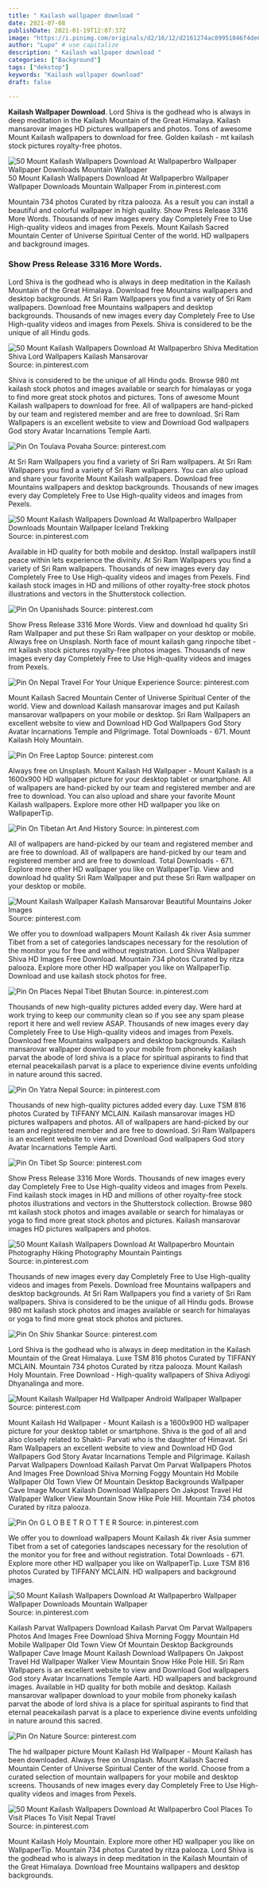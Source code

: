 ```yaml
---
title: " Kailash wallpaper download "
date: 2021-07-08
publishDate: 2021-01-19T12:07:37Z
image: "https://i.pinimg.com/originals/d2/16/12/d2161274ac89951046f4de6ee8d645f6.jpg"
author: "Lupo" # use capitalize
description: " Kailash wallpaper download "
categories: ["Background"]
tags: ["dekstop"]
keywords: "Kailash wallpaper download"
draft: false

---
```



**Kailash Wallpaper Download**. Lord Shiva is the godhead who is always in deep meditation in the Kailash Mountain of the Great Himalaya. Kailash mansarovar images HD pictures wallpapers and photos. Tons of awesome Mount Kailash wallpapers to download for free. Golden kailash - mt kailash stock pictures royalty-free photos.

![50 Mount Kailash Wallpapers Download At Wallpaperbro Wallpaper Wallpaper Downloads Mountain Wallpaper](https://i.pinimg.com/originals/06/ae/37/06ae37e2d7b7c6fb2923fb005e8af2c1.jpg "50 Mount Kailash Wallpapers Download At Wallpaperbro Wallpaper Wallpaper Downloads Mountain Wallpaper")
50 Mount Kailash Wallpapers Download At Wallpaperbro Wallpaper Wallpaper Downloads Mountain Wallpaper From in.pinterest.com


Mountain 734 photos Curated by ritza palooza. As a result you can install a beautiful and colorful wallpaper in high quality. Show Press Release 3316 More Words. Thousands of new images every day Completely Free to Use High-quality videos and images from Pexels. Mount Kailash Sacred Mountain Center of Universe Spiritual Center of the world. HD wallpapers and background images.

### Show Press Release 3316 More Words.

Lord Shiva is the godhead who is always in deep meditation in the Kailash Mountain of the Great Himalaya. Download free Mountains wallpapers and desktop backgrounds. At Sri Ram Wallpapers you find a variety of Sri Ram wallpapers. Download free Mountains wallpapers and desktop backgrounds. Thousands of new images every day Completely Free to Use High-quality videos and images from Pexels. Shiva is considered to be the unique of all Hindu gods.


![50 Mount Kailash Wallpapers Download At Wallpaperbro Shiva Meditation Shiva Lord Wallpapers Kailash Mansarovar](https://i.pinimg.com/originals/72/f0/7a/72f07ad1217fee8bfecaf55822c67878.jpg "50 Mount Kailash Wallpapers Download At Wallpaperbro Shiva Meditation Shiva Lord Wallpapers Kailash Mansarovar")
Source: in.pinterest.com

Shiva is considered to be the unique of all Hindu gods. Browse 980 mt kailash stock photos and images available or search for himalayas or yoga to find more great stock photos and pictures. Tons of awesome Mount Kailash wallpapers to download for free. All of wallpapers are hand-picked by our team and registered member and are free to download. Sri Ram Wallpapers is an excellent website to view and Download God wallpapers God story Avatar Incarnations Temple Aarti.

![Pin On Toulava Povaha](https://i.pinimg.com/originals/93/84/70/9384702b750b482ed8f5451c3fed9b09.jpg "Pin On Toulava Povaha")
Source: pinterest.com

At Sri Ram Wallpapers you find a variety of Sri Ram wallpapers. At Sri Ram Wallpapers you find a variety of Sri Ram wallpapers. You can also upload and share your favorite Mount Kailash wallpapers. Download free Mountains wallpapers and desktop backgrounds. Thousands of new images every day Completely Free to Use High-quality videos and images from Pexels.

![50 Mount Kailash Wallpapers Download At Wallpaperbro Wallpaper Downloads Mountain Wallpaper Iceland Trekking](https://i.pinimg.com/originals/c8/0b/0e/c80b0ea56b91d410252fd10d3b613d29.jpg "50 Mount Kailash Wallpapers Download At Wallpaperbro Wallpaper Downloads Mountain Wallpaper Iceland Trekking")
Source: in.pinterest.com

Available in HD quality for both mobile and desktop. Install wallpapers instill peace within lets experience the divinity. At Sri Ram Wallpapers you find a variety of Sri Ram wallpapers. Thousands of new images every day Completely Free to Use High-quality videos and images from Pexels. Find kailash stock images in HD and millions of other royalty-free stock photos illustrations and vectors in the Shutterstock collection.

![Pin On Upanishads](https://i.pinimg.com/originals/c9/08/7c/c9087c4e1ad685ee255fa27b38058e21.jpg "Pin On Upanishads")
Source: pinterest.com

Show Press Release 3316 More Words. View and download hd quality Sri Ram Wallpaper and put these Sri Ram wallpaper on your desktop or mobile. Always free on Unsplash. North face of mount kailash gang rinpoche tibet - mt kailash stock pictures royalty-free photos images. Thousands of new images every day Completely Free to Use High-quality videos and images from Pexels.

![Pin On Nepal Travel For Your Unique Experience](https://i.pinimg.com/originals/de/e6/48/dee648216803afb782d4cb6fde196ade.jpg "Pin On Nepal Travel For Your Unique Experience")
Source: pinterest.com

Mount Kailash Sacred Mountain Center of Universe Spiritual Center of the world. View and download Kailash mansarovar images and put Kailash mansarovar wallpapers on your mobile or desktop. Sri Ram Wallpapers an excellent website to view and Download HD God Wallpapers God Story Avatar Incarnations Temple and Pilgrimage. Total Downloads - 671. Mount Kailash Holy Mountain.

![Pin On Free Laptop](https://i.pinimg.com/originals/a0/3f/e3/a03fe32ab2eac16876c6e2d12ea34693.jpg "Pin On Free Laptop")
Source: pinterest.com

Always free on Unsplash. Mount Kailash Hd Wallpaper - Mount Kailash is a 1600x900 HD wallpaper picture for your desktop tablet or smartphone. All of wallpapers are hand-picked by our team and registered member and are free to download. You can also upload and share your favorite Mount Kailash wallpapers. Explore more other HD wallpaper you like on WallpaperTip.

![Pin On Tibetan Art And History](https://i.pinimg.com/originals/01/59/10/015910fbdaf9a6aa8c0bb73f78aa63a7.jpg "Pin On Tibetan Art And History")
Source: in.pinterest.com

All of wallpapers are hand-picked by our team and registered member and are free to download. All of wallpapers are hand-picked by our team and registered member and are free to download. Total Downloads - 671. Explore more other HD wallpaper you like on WallpaperTip. View and download hd quality Sri Ram Wallpaper and put these Sri Ram wallpaper on your desktop or mobile.

![Mount Kailash Wallpaper Kailash Mansarovar Beautiful Mountains Joker Images](https://i.pinimg.com/originals/e3/d4/b9/e3d4b96eaa791b243afde0b4970f3c18.jpg "Mount Kailash Wallpaper Kailash Mansarovar Beautiful Mountains Joker Images")
Source: pinterest.com

We offer you to download wallpapers Mount Kailash 4k river Asia summer Tibet from a set of categories landscapes necessary for the resolution of the monitor you for free and without registration. Lord Shiva Wallpaper Shiva HD Images Free Download. Mountain 734 photos Curated by ritza palooza. Explore more other HD wallpaper you like on WallpaperTip. Download and use kailash stock photos for free.

![Pin On Places Nepal Tibet Bhutan](https://i.pinimg.com/originals/1b/d0/a4/1bd0a4006ed2eaa65a37ee17d015eb92.jpg "Pin On Places Nepal Tibet Bhutan")
Source: in.pinterest.com

Thousands of new high-quality pictures added every day. Were hard at work trying to keep our community clean so if you see any spam please report it here and well review ASAP. Thousands of new images every day Completely Free to Use High-quality videos and images from Pexels. Download free Mountains wallpapers and desktop backgrounds. Kailash mansarovar wallpaper download to your mobile from phoneky kailash parvat the abode of lord shiva is a place for spiritual aspirants to find that eternal peacekailash parvat is a place to experience divine events unfolding in nature around this sacred.

![Pin On Yatra Nepal](https://i.pinimg.com/originals/0f/46/38/0f4638182dce64b996e5f57e10c83d03.jpg "Pin On Yatra Nepal")
Source: in.pinterest.com

Thousands of new high-quality pictures added every day. Luxe TSM 816 photos Curated by TIFFANY MCLAIN. Kailash mansarovar images HD pictures wallpapers and photos. All of wallpapers are hand-picked by our team and registered member and are free to download. Sri Ram Wallpapers is an excellent website to view and Download God wallpapers God story Avatar Incarnations Temple Aarti.

![Pin On Tibet Sp](https://i.pinimg.com/originals/90/62/66/906266379431c16ecc64dbc0022622bd.png "Pin On Tibet Sp")
Source: pinterest.com

Show Press Release 3316 More Words. Thousands of new images every day Completely Free to Use High-quality videos and images from Pexels. Find kailash stock images in HD and millions of other royalty-free stock photos illustrations and vectors in the Shutterstock collection. Browse 980 mt kailash stock photos and images available or search for himalayas or yoga to find more great stock photos and pictures. Kailash mansarovar images HD pictures wallpapers and photos.

![50 Mount Kailash Wallpapers Download At Wallpaperbro Mountain Photography Hiking Photography Mountain Paintings](https://i.pinimg.com/originals/29/3a/be/293abe2d7bb5fd9a1a0d0df6ddcf6103.jpg "50 Mount Kailash Wallpapers Download At Wallpaperbro Mountain Photography Hiking Photography Mountain Paintings")
Source: in.pinterest.com

Thousands of new images every day Completely Free to Use High-quality videos and images from Pexels. Download free Mountains wallpapers and desktop backgrounds. At Sri Ram Wallpapers you find a variety of Sri Ram wallpapers. Shiva is considered to be the unique of all Hindu gods. Browse 980 mt kailash stock photos and images available or search for himalayas or yoga to find more great stock photos and pictures.

![Pin On Shiv Shankar](https://i.pinimg.com/originals/32/45/70/324570499d2845ebbb090eabcc4eff3c.jpg "Pin On Shiv Shankar")
Source: pinterest.com

Lord Shiva is the godhead who is always in deep meditation in the Kailash Mountain of the Great Himalaya. Luxe TSM 816 photos Curated by TIFFANY MCLAIN. Mountain 734 photos Curated by ritza palooza. Mount Kailash Holy Mountain. Free Download - High-quality wallpapers of Shiva Adiyogi Dhyanalinga and more.

![Mount Kailash Wallpaper Hd Wallpaper Android Wallpaper Wallpaper](https://i.pinimg.com/originals/56/12/ef/5612ef1482499eb3e7502f092e8e4a6e.jpg "Mount Kailash Wallpaper Hd Wallpaper Android Wallpaper Wallpaper")
Source: pinterest.com

Mount Kailash Hd Wallpaper - Mount Kailash is a 1600x900 HD wallpaper picture for your desktop tablet or smartphone. Shiva is the god of all and also closely related to Shakti- Parvati who is the daughter of Himavat. Sri Ram Wallpapers an excellent website to view and Download HD God Wallpapers God Story Avatar Incarnations Temple and Pilgrimage. Kailash Parvat Wallpapers Download Kailash Parvat Om Parvat Wallpapers Photos And Images Free Download Shiva Morning Foggy Mountain Hd Mobile Wallpaper Old Town View Of Mountain Desktop Backgrounds Wallpaper Cave Image Mount Kailash Download Wallpapers On Jakpost Travel Hd Wallpaper Walker View Mountain Snow Hike Pole Hill. Mountain 734 photos Curated by ritza palooza.

![Pin On G L O B E T R O T T E R](https://i.pinimg.com/originals/24/7d/f8/247df809c547bf1ef589c04440a4ac02.jpg "Pin On G L O B E T R O T T E R")
Source: in.pinterest.com

We offer you to download wallpapers Mount Kailash 4k river Asia summer Tibet from a set of categories landscapes necessary for the resolution of the monitor you for free and without registration. Total Downloads - 671. Explore more other HD wallpaper you like on WallpaperTip. Luxe TSM 816 photos Curated by TIFFANY MCLAIN. HD wallpapers and background images.

![50 Mount Kailash Wallpapers Download At Wallpaperbro Wallpaper Wallpaper Downloads Mountain Wallpaper](https://i.pinimg.com/originals/06/ae/37/06ae37e2d7b7c6fb2923fb005e8af2c1.jpg "50 Mount Kailash Wallpapers Download At Wallpaperbro Wallpaper Wallpaper Downloads Mountain Wallpaper")
Source: in.pinterest.com

Kailash Parvat Wallpapers Download Kailash Parvat Om Parvat Wallpapers Photos And Images Free Download Shiva Morning Foggy Mountain Hd Mobile Wallpaper Old Town View Of Mountain Desktop Backgrounds Wallpaper Cave Image Mount Kailash Download Wallpapers On Jakpost Travel Hd Wallpaper Walker View Mountain Snow Hike Pole Hill. Sri Ram Wallpapers is an excellent website to view and Download God wallpapers God story Avatar Incarnations Temple Aarti. HD wallpapers and background images. Available in HD quality for both mobile and desktop. Kailash mansarovar wallpaper download to your mobile from phoneky kailash parvat the abode of lord shiva is a place for spiritual aspirants to find that eternal peacekailash parvat is a place to experience divine events unfolding in nature around this sacred.

![Pin On Nature](https://i.pinimg.com/originals/fa/c9/cf/fac9cf63b247d9bfc4a5d2da20a8418c.jpg "Pin On Nature")
Source: pinterest.com

The hd wallpaper picture Mount Kailash Hd Wallpaper - Mount Kailash has been downloaded. Always free on Unsplash. Mount Kailash Sacred Mountain Center of Universe Spiritual Center of the world. Choose from a curated selection of mountain wallpapers for your mobile and desktop screens. Thousands of new images every day Completely Free to Use High-quality videos and images from Pexels.

![50 Mount Kailash Wallpapers Download At Wallpaperbro Cool Places To Visit Places To Visit Nepal Travel](https://i.pinimg.com/originals/d2/16/12/d2161274ac89951046f4de6ee8d645f6.jpg "50 Mount Kailash Wallpapers Download At Wallpaperbro Cool Places To Visit Places To Visit Nepal Travel")
Source: in.pinterest.com

Mount Kailash Holy Mountain. Explore more other HD wallpaper you like on WallpaperTip. Mountain 734 photos Curated by ritza palooza. Lord Shiva is the godhead who is always in deep meditation in the Kailash Mountain of the Great Himalaya. Download free Mountains wallpapers and desktop backgrounds.

